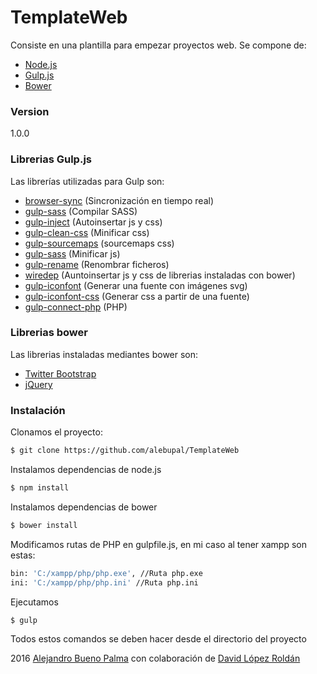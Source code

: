 # TemplateWeb
Consiste en una plantilla para empezar proyectos web. Se compone de:

  - [Node.js](https://nodejs.org/en/ "https://nodejs.org/en/")
  - [Gulp.js](http://gulpjs.com/ "http://gulpjs.com/")
  - [Bower](http://bower.io/ "http://bower.io/")

### Version
1.0.0

### Librerias Gulp.js
Las librerías utilizadas para Gulp son:
 - [browser-sync](https://www.npmjs.com/package/browser-sync "https://www.npmjs.com/package/browser-sync") (Sincronización en tiempo real)
 - [gulp-sass](https://www.npmjs.com/package/gulp-sass "https://www.npmjs.com/package/gulp-sass") (Compilar SASS)
 - [gulp-inject](https://www.npmjs.com/package/gulp-inject "https://www.npmjs.com/package/gulp-inject") (Autoinsertar js y css)
 - [gulp-clean-css](https://www.npmjs.com/package/gulp-clean-css "https://www.npmjs.com/package/gulp-clean-css") (Minificar css)
 - [gulp-sourcemaps](https://www.npmjs.com/package/gulp-sourcemaps "https://www.npmjs.com/package/gulp-sass") (sourcemaps css)
 - [gulp-sass](https://www.npmjs.com/package/gulp-minify "https://www.npmjs.com/package/gulp-minify") (Minificar js)
 - [gulp-rename](https://www.npmjs.com/package/gulp-rename "https://www.npmjs.com/package/gulp-rename") (Renombrar ficheros)
 - [wiredep](https://www.npmjs.com/package/wiredep "https://www.npmjs.com/package/wiredep") (Auntoinsertar js y css de librerias instaladas con bower)
 - [gulp-iconfont](https://www.npmjs.com/package/gulp-iconfont "https://www.npmjs.com/package/gulp-iconfont") (Generar una fuente con imágenes svg)
 - [gulp-iconfont-css](https://www.npmjs.com/package/gulp-iconfont-css "https://www.npmjs.com/package/gulp-iconfont-css") (Generar css a partir de una fuente)
 - [gulp-connect-php](https://www.npmjs.com/package/gulp-connect-php "https://www.npmjs.com/package/gulp-connect-php") (PHP)

### Librerias bower

Las librerias instaladas mediantes bower son:

* [Twitter Bootstrap](http://getbootstrap.com/ "http://getbootstrap.com/")
* [jQuery](https://jquery.com/ "https://jquery.com/")

### Instalación

Clonamos el proyecto:

```sh
$ git clone https://github.com/alebupal/TemplateWeb
```
Instalamos dependencias de node.js
```sh
$ npm install
```
Instalamos dependencias de bower
```sh
$ bower install
```
Modificamos rutas de PHP en gulpfile.js, en mi caso al tener xampp son estas:
```sh
bin: 'C:/xampp/php/php.exe', //Ruta php.exe
ini: 'C:/xampp/php/php.ini' //Ruta php.ini
```

Ejecutamos
```sh
$ gulp
```
Todos estos comandos se deben hacer desde el directorio del proyecto



2016 [Alejandro Bueno Palma](http://alejandrobuenopalma.com/ "http://alejandrobuenopalma.com/") con colaboración de [David López Roldán](http://davidlopezroldan.com/ "http://davidlopezroldan.com/")
